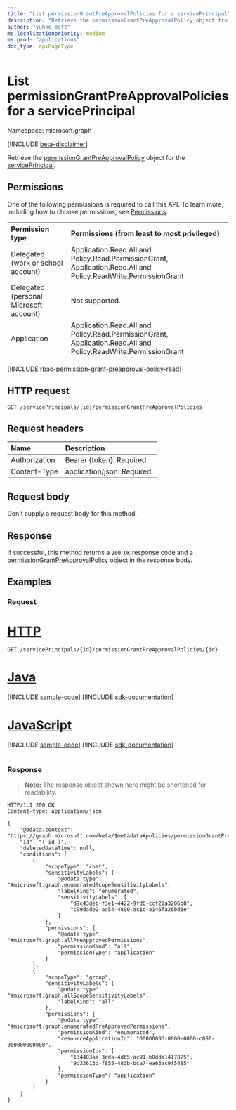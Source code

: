 ```yaml
---
title: "List permissionGrantPreApprovalPolicies for a servicePrincipal"
description: "Retrieve the permissionGrantPreApprovalPolicy object from a servicePrincipal."
author: "yuhko-msft"
ms.localizationpriority: medium
ms.prod: "applications"
doc_type: apiPageType
---
```


# List permissionGrantPreApprovalPolicies for a servicePrincipal
Namespace: microsoft.graph

[!INCLUDE [beta-disclaimer](../../includes/beta-disclaimer.md)]

Retrieve the [permissionGrantPreApprovalPolicy](../resources/permissiongrantpreapprovalpolicy.md) object for the [servicePrincipal](../resources/serviceprincipal.md).

## Permissions
One of the following permissions is required to call this API. To learn more, including how to choose permissions, see [Permissions](/graph/permissions-reference).

|Permission type|Permissions (from least to most privileged)|
|:---|:---|
|Delegated (work or school account)|Application.Read.All and Policy.Read.PermissionGrant, Application.Read.All and Policy.ReadWrite.PermissionGrant|
|Delegated (personal Microsoft account)|Not supported.|
|Application|Application.Read.All and Policy.Read.PermissionGrant, Application.Read.All and Policy.ReadWrite.PermissionGrant|

[!INCLUDE [rbac-permission-grant-preapproval-policy-read](../includes/rbac-for-apis/rbac-permission-grant-preapproval-policy-read.md)]

## HTTP request

<!-- {
  "blockType": "ignored"
}
-->
``` http
GET /servicePrincipals/{id}/permissionGrantPreApprovalPolicies
```

## Request headers
|Name|Description|
|:---|:---|
|Authorization|Bearer {token}. Required.|
|Content-Type|application/json. Required.|

## Request body
Don't supply a request body for this method.



## Response

If successful, this method returns a `200 OK` response code and a [permissionGrantPreApprovalPolicy](../resources/permissiongrantpreapprovalpolicy.md) object in the response body.

## Examples


### Request
# [HTTP](#tab/http)
<!-- {
  "blockType": "request",
  "name": "serviceprincipal_get_permissionGrantPreApprovalPolicies"
}
-->
``` http
GET /servicePrincipals/{id}/permissionGrantPreApprovalPolicies/{id}
```

# [Java](#tab/java)
[!INCLUDE [sample-code](../includes/snippets/java/serviceprincipal-get-permissiongrantpreapprovalpolicies-java-snippets.md)]
[!INCLUDE [sdk-documentation](../includes/snippets/snippets-sdk-documentation-link.md)]

# [JavaScript](#tab/javascript)
[!INCLUDE [sample-code](../includes/snippets/javascript/serviceprincipal-get-permissiongrantpreapprovalpolicies-javascript-snippets.md)]
[!INCLUDE [sdk-documentation](../includes/snippets/snippets-sdk-documentation-link.md)]

---

### Response
>**Note:** The response object shown here might be shortened for readability.
<!-- {
  "blockType": "response",
  "truncated": true,
  "@odata.type": "microsoft.graph.permissionGrantPreApprovalPolicy"
}
-->
``` http
HTTP/1.1 200 OK
Content-type: application/json

{
    "@odata.context": "https://graph.microsoft.com/beta/$metadata#policies/permissionGrantPreApprovalPolicies/$entity",
    "id": "{ id }",
    "deletedDateTime": null,
    "conditions": [
        {
            "scopeType": "chat",
            "sensitivityLabels": {
                "@odata.type": "#microsoft.graph.enumeratedScopeSensitivityLabels",
                "labelKind": "enumerated",
                "sensitivityLabels": [
                    "d9c43deb-f3e1-4422-9fd6-ccf22a3206b8",
                    "c99dade2-aa54-4890-ac1c-a146fa26bd1e"
                ]
            },
            "permissions": {
                "@odata.type": "#microsoft.graph.allPreApprovedPermissions",
                "permissionKind": "all",
                "permissionType": "application"
            }
        },
        {
            "scopeType": "group",
            "sensitivityLabels": {
                "@odata.type": "#microsoft.graph.allScopeSensitivityLabels",
                "labelKind": "all"
            },
            "permissions": {
                "@odata.type": "#microsoft.graph.enumeratedPreApprovedPermissions",
                "permissionKind": "enumerated",
                "resourceApplicationId": "00000003-0000-0000-c000-000000000000",
                "permissionIds": [
                    "134483aa-3dda-4d65-ac91-b8dda1417875",
                    "9d33613d-f855-483b-bca7-ea63ac9f5485"
                ],
                "permissionType": "application"
            }
        }
    ]
}
```
